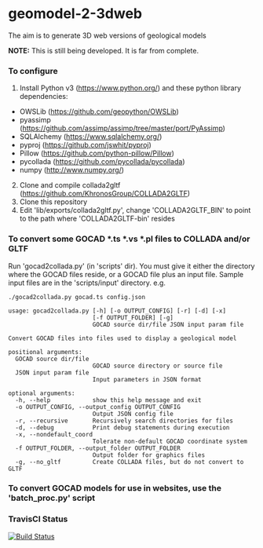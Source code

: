 # geomodel-2-3dweb

The aim is to generate 3D web versions of geological models

**NOTE:** This is still being developed. It is far from complete.

### To configure

1. Install Python v3 (https://www.python.org/) and these python library dependencies:
+ OWSLib (https://github.com/geopython/OWSLib)
+ pyassimp (https://github.com/assimp/assimp/tree/master/port/PyAssimp)
+ SQLAlchemy (https://www.sqlalchemy.org/)
+ pyproj (https://github.com/jswhit/pyproj)
+ Pillow (https://github.com/python-pillow/Pillow)
+ pycollada (https://github.com/pycollada/pycollada)
+ numpy (http://www.numpy.org/)
2. Clone and compile collada2gltf (https://github.com/KhronosGroup/COLLADA2GLTF)
3. Clone this repository
4. Edit 'lib/exports/collada2gltf.py', change 'COLLADA2GLTF_BIN' to point to the path where 'COLLADA2GLTF-bin' resides

### To convert some GOCAD *.ts *.vs *.pl files to COLLADA and/or GLTF

Run 'gocad2collada.py' (in 'scripts' dir). You must give it either the directory where the GOCAD files reside, or a GOCAD file plus an input file. Sample input files are in the 'scripts/input' directory. e.g.
```
./gocad2collada.py gocad.ts config.json
```

```
usage: gocad2collada.py [-h] [-o OUTPUT_CONFIG] [-r] [-d] [-x]
                        [-f OUTPUT_FOLDER] [-g]
                        GOCAD source dir/file JSON input param file

Convert GOCAD files into files used to display a geological model

positional arguments:
  GOCAD source dir/file
                        GOCAD source directory or source file
  JSON input param file
                        Input parameters in JSON format

optional arguments:
  -h, --help            show this help message and exit
  -o OUTPUT_CONFIG, --output_config OUTPUT_CONFIG
                        Output JSON config file
  -r, --recursive       Recursively search directories for files
  -d, --debug           Print debug statements during execution
  -x, --nondefault_coord
                        Tolerate non-default GOCAD coordinate system
  -f OUTPUT_FOLDER, --output_folder OUTPUT_FOLDER
                        Output folder for graphics files
  -g, --no_gltf         Create COLLADA files, but do not convert to GLTF
 ```

  
### To convert GOCAD models for use in websites, use the 'batch_proc.py' script

### TravisCI Status

[![Build Status](https://travis-ci.com/AuScope/geomodel-2-3dweb.svg?branch=master)](https://travis-ci.com/AuScope/geomodel-2-3dweb)

